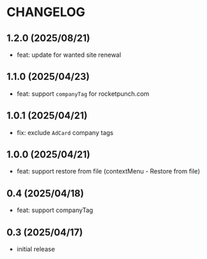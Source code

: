 # CHANGELOG

## 1.2.0 (2025/08/21)

- feat: update for wanted site renewal

## 1.1.0 (2025/04/23)

- feat: support `companyTag` for rocketpunch.com

## 1.0.1 (2025/04/21)

- fix: exclude `AdCard` company tags

## 1.0.0 (2025/04/21)

- feat: support restore from file (contextMenu - Restore from file)

## 0.4 (2025/04/18)

- feat: support companyTag

## 0.3 (2025/04/17)

- initial release
